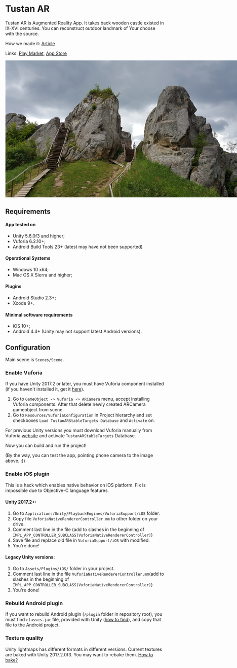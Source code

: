 # Tustan AR

Tustan AR is Augmented Reality App. It takes back wooden castle existed in IX-XVI centuries. You can reconstruct outdoor landmark of Your choose with the source.

How we made it: [Article](./Tustan%20AR%20Matching.md)

Links: [Play Market](https://play.google.com/store/apps/details?id=com.softserve.tustanar), [App Store](https://itunes.apple.com/ua/app/tustanar/id1283043687?mt=8)

<img src="./article-src/Point_1.jpeg" style="max-width: 768px" alt="Two big stones on the top of hill.">

## Requirements

#### App tested on
- Unity 5.6.0f3 and higher;
- Vuforia 6.2.10+;
- Android Build Tools 23+ (latest may have not been supported)

#### Operational Systems
- Windows 10 x64;
- Mac OS X Sierra and higher;

#### Plugins
- Android Studio 2.3+;
- Xcode 9+.

#### Minimal software requirements
- iOS 10+;
- Android 4.4+ (Unity may not support latest Android versions).

## Configuration

Main scene is `Scenes/Scene`.

### Enable Vuforia

If you have Unity 2017.2 or later, you must have Vuforia component installed (if you haven't installed it, get it [here](https://docs.unity3d.com/Manual/InstallingUnity.html)). 
1. Go to `GameObject -> Vuforia -> ARCamera` menu, accept installing Vuforia components. After that delete newly created ARCamera gameobject from scene.
2. Go to `Resources/VuforiaConfiguration` in Project hierarchy and set checkboxes `Load TustanARStableTargets Database` and `Activate` on.

For previous Unity versions you must download Vuforia manually from Vuforia [website](https://developer.vuforia.com/downloads/sdk) and activate `TustanARStableTargets` Database.

Now you can build and run the project!

(By the way, you can test the app, pointing phone camera to the image above. :))

### Enable iOS plugin

This is a hack which enables native behavior on iOS platform. Fix is impossible due to Objective-C language features.

#### Unity 2017.2+:

1. Go to `Applications/Unity/PlaybackEngines/VuforiaSupport/iOS` folder.
2. Copy file `VuforiaNativeRendererController.mm` to other folder on your drive.
3. Сomment last line in the file (add to slashes in the beginning of `IMPL_APP_CONTROLLER_SUBCLASS(VuforiaNativeRendererController)`)
4. Save file and replace old file in `VuforiaSupport/iOS` with modified.
5. You're done!

#### Legacy Unity versions:
1. Go to `Assets/Plugins/iOS/` folder in your project.
2. Сomment last line in the file `VuforiaNativeRendererController.mm`(add to slashes in the beginning of `IMPL_APP_CONTROLLER_SUBCLASS(VuforiaNativeRendererController)`)
3. You're done!

### Rebuild Android plugin

If you want to rebuild Android plugin (`/plugin` folder in repository root), you must find `classes.jar` file, provided with Unity ([how to find](https://docs.unity3d.com/Manual/AndroidUnityPlayerActivity.html)), and copy that file to the Android project.

### Texture quality

Unity lightmaps has different formats in different versions. Current textures are baked with Unity 2017.2.0f3. You may want to rebake them. [How to bake?](https://docs.unity3d.com/Manual/GlobalIllumination.html)